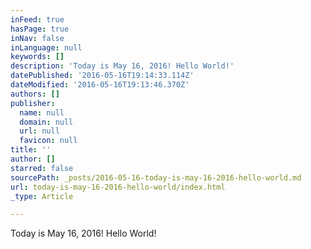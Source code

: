 ```yaml
---
inFeed: true
hasPage: true
inNav: false
inLanguage: null
keywords: []
description: 'Today is May 16, 2016! Hello World!'
datePublished: '2016-05-16T19:14:33.114Z'
dateModified: '2016-05-16T19:13:46.370Z'
authors: []
publisher:
  name: null
  domain: null
  url: null
  favicon: null
title: ''
author: []
starred: false
sourcePath: _posts/2016-05-16-today-is-may-16-2016-hello-world.md
url: today-is-may-16-2016-hello-world/index.html
_type: Article

---
```

Today is May 16, 2016! Hello World!